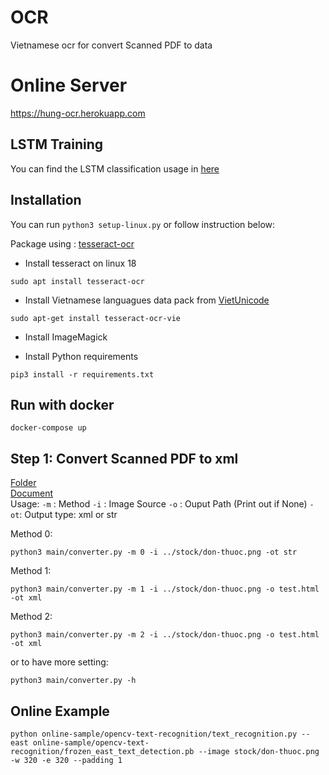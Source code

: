 # OCR
Vietnamese ocr for convert Scanned PDF to data

# Online Server
https://hung-ocr.herokuapp.com

## LSTM Training
You can find the LSTM classification usage in [here](trainning/text_classification)

## Installation
You can run ```python3 setup-linux.py``` or follow instruction below:

Package using : [tesseract-ocr](https://github.com/tesseract-ocr/tesseract)

- Install tesseract on linux 18
```
sudo apt install tesseract-ocr
```

- Install Vietnamese languagues data pack from [VietUnicode](http://vietunicode.sourceforge.net/howto/tesseract-ocr.html)

```
sudo apt-get install tesseract-ocr-vie
```
- Install ImageMagick

- Install Python requirements
```
pip3 install -r requirements.txt
```

## Run with docker
```
docker-compose up
```

## **Step 1:** Convert Scanned PDF to xml
[Folder](main/converter)  
[Document](main/converter/README.md)  
Usage:
`-m` : Method
`-i` : Image Source
`-o` : Ouput Path (Print out if None)
`-ot`: Output type: xml or str 

Method 0:
```
python3 main/converter.py -m 0 -i ../stock/don-thuoc.png -ot str
```
Method 1:
```
python3 main/converter.py -m 1 -i ../stock/don-thuoc.png -o test.html -ot xml
```
Method 2:
```
python3 main/converter.py -m 2 -i ../stock/don-thuoc.png -o test.html -ot xml
```

or to have more setting:  
```
python3 main/converter.py -h
```

## Online Example 
```
python online-sample/opencv-text-recognition/text_recognition.py --east online-sample/opencv-text-recognition/frozen_east_text_detection.pb --image stock/don-thuoc.png -w 320 -e 320 --padding 1
```
